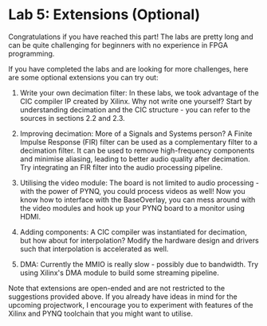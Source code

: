 # Lab 5: Extensions (Optional)

Congratulations if you have reached this part! The labs are pretty long and can be quite challenging for beginners with no experience in FPGA programming.

If you have completed the labs and are looking for more challenges, here are some optional extensions you can try out:

1. Write your own decimation filter: In these labs, we took advantage of the CIC compiler IP created by Xilinx. Why not write one yourself? Start by understanding decimation and the CIC structure - you can refer to the sources in sections 2.2 and 2.3.

2. Improving decimation: More of a Signals and Systems person? A Finite Impulse Response (FIR) filter can be used as a complementary filter to a decimation filter. It can be used to remove high-frequency components and minimise aliasing, leading to better audio quality after decimation. Try integrating an FIR filter into the audio processing pipeline.

3. Utilising the video module: The board is not limited to audio processing - with the power of PYNQ, you could process videos as well! Now you know how to interface with the BaseOverlay, you can mess around with the video modules and hook up your PYNQ board to a monitor using HDMI.

4. Adding components: A CIC compiler was instantiated for decimation, but how about for interpolation? Modify the hardware design and drivers such that interpolation is accelerated as well.

5. DMA: Currently the MMIO is really slow - possibly due to bandwidth. Try using Xilinx's DMA module to build some streaming pipeline.

Note that extensions are open-ended and are not restricted to the suggestions provided above. If you already have ideas in mind for the upcoming projectwork, I encourage you to experiment with features of the Xilinx and PYNQ toolchain that you might want to utilise.